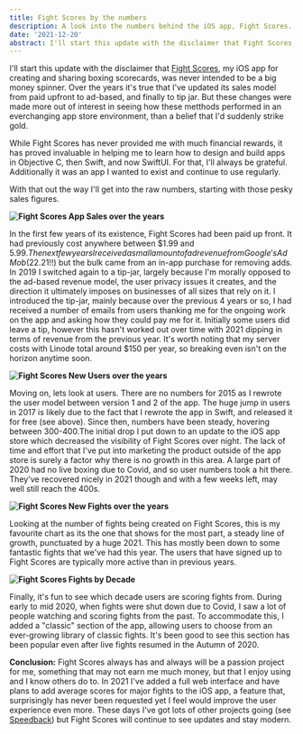 ```yaml
---
title: Fight Scores by the numbers
description: A look into the numbers behind the iOS app, Fight Scores.
date: '2021-12-20'
abstract: I'll start this update with the disclaimer that Fight Scores, my iOS app for creating and sharing boxing scorecards, was never intended to be a big money spinner. Over the years I have updated its sales model, from paid upfront to ad-based, and finally to tip jar...
---
```


I'll start this update with the disclaimer that <a href='https://fightscores.co/'>Fight Scores</a>, my iOS app for creating and sharing boxing scorecards, was never intended to be a big money spinner. Over the years it's true that I've updated its sales model from paid upfront to ad-based, and finally to tip jar. But these changes were made more out of interest in seeing how these metthods performed in an everchanging app store environment, than a belief that I'd suddenly strike gold.

While Fight Scores has never provided me with much financial rewards, it has proved invaluable in helping me to learn how to design and build apps in Objective C, then Swift, and now SwiftUI. For that, I'll always be grateful. Additionally it was an app I wanted to exist and continue to use regularly.

With that out the way I'll get into the raw numbers, starting with those pesky sales figures.

**![Fight Scores App Sales over the years](/assets/images/posts/fs_app_sales.png "Fight Scores App Sales over the years")**

In the first few years of its existence, Fight Scores had been paid up front. It had previously cost anywhere between $1.99 and $5.99. The next few years I received a small amount of ad revenue from Google's AdMob ($22.21!!) but the bulk came from an in-app purchase for removing adds. In 2019 I switched again to a tip-jar, largely because I'm morally opposed to the ad-based revenue model, the user privacy issues it creates, and the direction it ultimately imposes on businesses of all sizes that rely on it. I introduced the tip-jar, mainly because over the previous 4 years or so, I had received a number of emails from users thanking me for the ongoing work on the app and asking how they could pay me for it. Initially some users did leave a tip, however this hasn't worked out over time with 2021 dipping in terms of revenue from the previous year. It's worth noting that my server costs with Linode total around $150 per year, so breaking even isn't on the horizon anytime soon.

**![Fight Scores New Users over the years](/assets/images/posts/fs_new_users.png "Fight Scores New Users over the years")**

Moving on, lets look at users. There are no numbers for 2015 as I rewrote the user model between version 1 and 2 of the app. The huge jump in users in 2017 is likely due to the fact that I rewrote the app in Swift, and released it for free (see above). Since then, numbers have been steady, hovering between 300-400.The initial drop I put down to an update to the iOS app store which decreased the visibility of Fight Scores over night. The lack of time and effort that I've put into marketing the product outside of the app store is surely a factor why there is no growth in this area. A large part of 2020 had no live boxing due to Covid, and so user numbers took a hit there. They've recovered nicely in 2021 though and with a few weeks left, may well still reach the 400s.

**![Fight Scores New Fights over the years](/assets/images/posts/fs_new_fights.png "Fight Scores New Fights over the years")**

Looking at the number of fights being created on Fight Scores, this is my favourite chart as its the one that shows for the most part, a steady line of growth, punctuated by a huge 2021. This has mostly been down to some fantastic fights that we've had this year. The users that have signed up to Fight Scores are typically more active than in previous years.

**![Fight Scores Fights by Decade](/assets/images/posts/fs_decades.png "Fight Scores Fights by Decade")**


Finally, it's fun to see which decade users are scoring fights from. During early to mid 2020, when fights were shut down due to Covid, I saw a lot of people watching and scoring fights from the past. To accommodate this, I added a "classic" section of the app, allowing users to choose from an ever-growing library of classic fights. It's been good to see this section has been popular even after live fights resumed in the Autumn of 2020.

**Conclusion:**
Fight Scores always has and always will be a passion project for me, something that may not earn me much money, but that I enjoy using and I know others do to. In 2021 I've added a full web interface and have plans to add average scores for major fights to the iOS app, a feature that, surprisingly has never been requested yet I feel would improve the user experience even more. These days I've got lots of other projects going (see <a href='https://speedback.co/'>Speedback</a>) but Fight Scores will continue to see updates and stay modern. 